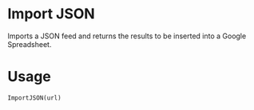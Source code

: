Import JSON
===========
 
Imports a JSON feed and returns the results to be inserted into a Google Spreadsheet.

Usage
=====

`ImportJSON(url)`
